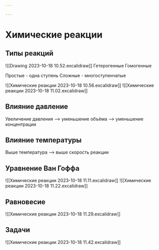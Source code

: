 ```yaml
---

---
```

# Химические реакции

## Типы реакций
![[Drawing 2023-10-18 10.52.excalidraw]]
Гетерогенные 
Гомогенные

Простые - одна ступень
Сложные - многоступенчатые

![[Химические реакции 2023-10-18 10.56.excalidraw]]
![[Химические реакции 2023-10-18 11.02.excalidraw]]
## Влияние давление
Увеличение давления --> уменьшение объёма --> уменьшение концентрации

## Влияние температуры
Выше температура --> выше скорость реакции

## Уравнение Ван Гоффа
![[Химические реакции 2023-10-18 11.11.excalidraw]]
![[Химические реакции 2023-10-18 11.22.excalidraw]]
## Равновесие
![[Химические реакции 2023-10-18 11.29.excalidraw]]
## Задачи
![[Химические реакции 2023-10-18 11.42.excalidraw]]